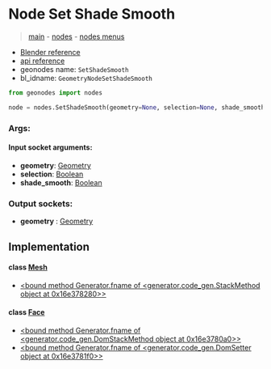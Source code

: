 # Node Set Shade Smooth

> [main](../structure.md) - [nodes](nodes.md) - [nodes menus](nodes_menus.md)

- [Blender reference](https://docs.blender.org/manual/en/latest/modeling/geometry_nodes/mesh/set_shade_smooth.html)
- [api reference](https://docs.blender.org/api/current/bpy.types.GeometryNodeSetShadeSmooth.html)
- geonodes name: `SetShadeSmooth`
- bl_idname: `GeometryNodeSetShadeSmooth`

```python
from geonodes import nodes

node = nodes.SetShadeSmooth(geometry=None, selection=None, shade_smooth=None)
```

### Args:

#### Input socket arguments:

- **geometry**: [Geometry](Geometry.md)
- **selection**: [Boolean](Boolean.md)
- **shade_smooth**: [Boolean](Boolean.md)

### Output sockets:

- **geometry** : [Geometry](Geometry.md)

## Implementation

#### class [Mesh](Mesh.md)

 - [<bound method Generator.fname of <generator.code_gen.StackMethod object at 0x16e378280>>](Mesh.md#set_shade_smooth)
#### class [Face](Face.md)

 - [<bound method Generator.fname of <generator.code_gen.DomStackMethod object at 0x16e3780a0>>](Face.md#set_shade_smooth)
 - [<bound method Generator.fname of <generator.code_gen.DomSetter object at 0x16e3781f0>>](Face.md#shade_smooth)
